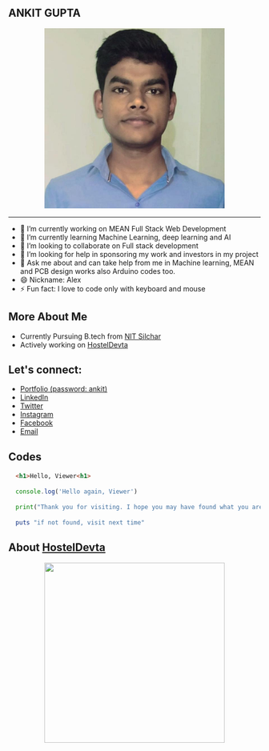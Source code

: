 
## ANKIT GUPTA

<p align="center">
  <img width="360" height="360" src="/pp.jpg" href="https://linkedin.com/in/luckyhero613">
</p>
<!--
**luckyhero613/luckyhero613** is a ✨ _special_ ✨ repository because its `README.md` (this file) appears on your GitHub profile.
-->
<hr></hr>

- 🔭 I’m currently working on MEAN Full Stack Web Development
- 🌱 I’m currently learning Machine Learning, deep learning and AI
- 👯 I’m looking to collaborate on Full stack development
- 🤔 I’m looking for help in sponsoring my work and investors in my project
- 💬 Ask me about and can take help from me in Machine learning, MEAN and PCB design works also Arduino codes too.
- 😄 Nickname: Alex
- ⚡ Fun fact: I love to code only with keyboard and mouse

## More About Me

- Currently Pursuing B.tech from [NIT Silchar](http://nits.ac.in)
- Actively working on [HostelDevta](https://hosteldevta.com)

## Let's connect: 
* [Portfolio (password: ankit)](https://ankitgupta.squarespace.com)
* [LinkedIn](https://linkedin.com/in/@luckyhero613)
* [Twitter](https://twitter.com/@luckyhero613)
* [Instagram](https://instagram.com/@luckyhero613)
* [Facebook](https://facebook.com/@luckyhero613)
* [Email](mailto:ag7932613@gmail.com)

## Codes

```html
  <h1>Hello, Viewer<h1>
```
```js
  console.log('Hello again, Viewer')
```
```python
  print("Thank you for visiting. I hope you may have found what you are looking for")
```
```ruby
  puts "if not found, visit next time"
```

## About [HostelDevta](https://hosteldevta.com)

<p align="center">
  <img width="360" height="360" src="/Instagram%20Post%20–%201.png" href="https://hosteldevta.com">
</p>
